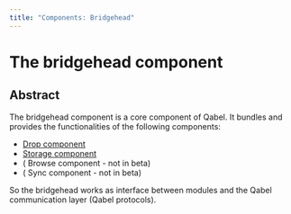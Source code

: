 ```yaml
---
title: "Components: Bridgehead"
---
```

# The bridgehead component
## Abstract

The bridgehead component is a core component of Qabel. It bundles and provides the functionalities of the following components:

* [Drop component](../Components-Drop/)
* [Storage component](../Components-Storage/)
* ( Browse component -  not in beta)
* ( Sync component - not in beta)

So the bridgehead works as interface between modules and the Qabel communication layer (Qabel protocols).
